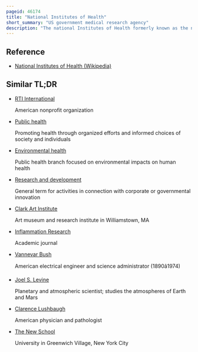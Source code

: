 ```yaml
---
pageid: 46174
title: "National Institutes of Health"
short_summary: "US government medical research agency"
description: "The national Institutes of Health formerly known as the national Institute of Health is the primary governmental Agency responsible for biomedical and public Health Research in the. It was founded in the late 1880S and is now Part of the Department of Health and human Services of the united States. Many Nih Facilities are located in Bethesda Maryland and other nearby Suburbs of the Washington metropolitan Area with other primary Facilities in Research Triangle Park in north Carolina and smaller Satellite Facilities located around the united States. The nih conducts its own scientific Research through its intramural Research Program and provides major biomedical Research Funding through its extramural Research Program to non-nih Research Facilities."
---
```


## Reference

- [National Institutes of Health (Wikipedia)](https://en.wikipedia.org/?curid=46174)

## Similar TL;DR

- [RTI International](/tldr/en/rti-international)

  American nonprofit organization

- [Public health](/tldr/en/public-health)

  Promoting health through organized efforts and informed choices of society and individuals

- [Environmental health](/tldr/en/environmental-health)

  Public health branch focused on environmental impacts on human health

- [Research and development](/tldr/en/research-and-development)

  General term for activities in connection with corporate or governmental innovation

- [Clark Art Institute](/tldr/en/clark-art-institute)

  Art museum and research institute in Williamstown, MA

- [Inflammation Research](/tldr/en/inflammation-research)

  Academic journal

- [Vannevar Bush](/tldr/en/vannevar-bush)

  American electrical engineer and science administrator (1890â1974)

- [Joel S. Levine](/tldr/en/joel-s-levine)

  Planetary and atmospheric scientist; studies the atmospheres of Earth and Mars

- [Clarence Lushbaugh](/tldr/en/clarence-lushbaugh)

  American physician and pathologist

- [The New School](/tldr/en/the-new-school)

  University in Greenwich Village, New York City
